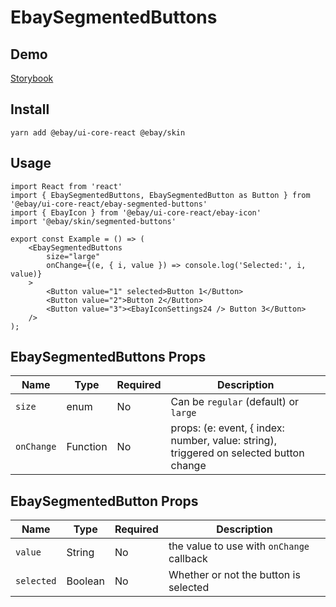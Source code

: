 # EbaySegmentedButtons

## Demo

[Storybook](https://opensource.ebay.com/ebayui-core-react/main/?path=/story/buttons-ebay-segmented-buttons--default)

## Install

```
yarn add @ebay/ui-core-react @ebay/skin
```

## Usage

```
import React from 'react'
import { EbaySegmentedButtons, EbaySegmentedButton as Button } from '@ebay/ui-core-react/ebay-segmented-buttons'
import { EbayIcon } from '@ebay/ui-core-react/ebay-icon'
import '@ebay/skin/segmented-buttons'

export const Example = () => (
    <EbaySegmentedButtons
        size="large"
        onChange={(e, { i, value }) => console.log('Selected:', i, value)}
    >
        <Button value="1" selected>Button 1</Button>
        <Button value="2">Button 2</Button>
        <Button value="3"><EbayIconSettings24 /> Button 3</Button>
    />
);
```

## EbaySegmentedButtons Props

| Name       | Type     | Required | Description                                                                            |
| ---------- | -------- | -------- | -------------------------------------------------------------------------------------- |
| `size`     | enum     | No       | Can be `regular` (default) or `large`                                                  |
| `onChange` | Function | No       | props: (e: event, { index: number, value: string), triggered on selected button change |

## EbaySegmentedButton Props

| Name       | Type    | Required | Description                               |
| ---------- | ------- | -------- | ----------------------------------------- |
| `value`    | String  | No       | the value to use with `onChange` callback |
| `selected` | Boolean | No       | Whether or not the button is selected     |
